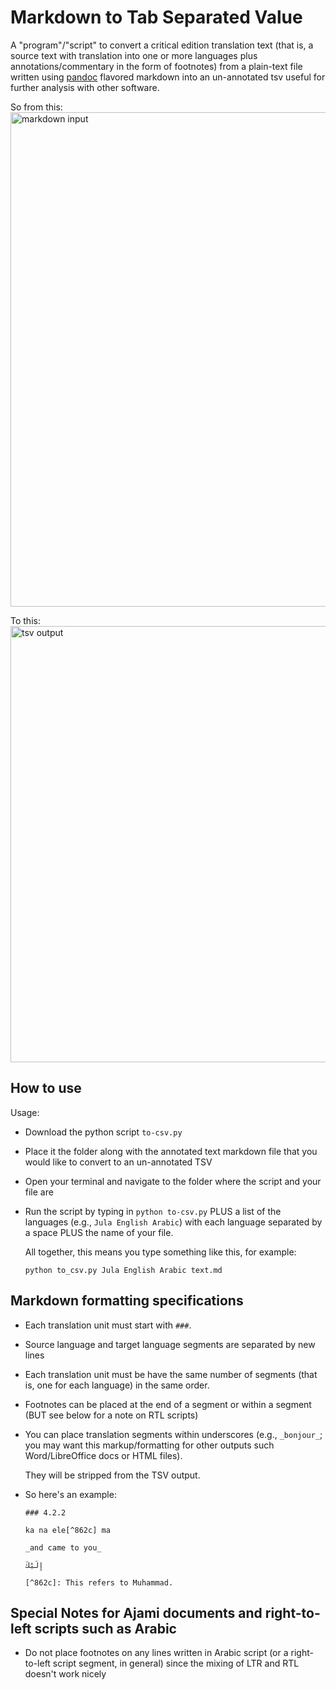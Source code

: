 Markdown to Tab Separated Value
==============================

A "program"/"script" to convert a critical edition translation text (that is, a source text with translation into one or more languages plus annotations/commentary in the form of footnotes) from a plain-text file written using [pandoc](https://pandoc.org/) flavored markdown into an un-annotated tsv useful for further analysis with other software.

So from this:
<img width="791" alt="markdown input" src="https://user-images.githubusercontent.com/6858318/78091543-61b2a480-738a-11ea-90eb-0b6323ae83ae.png">

To this:
<img width="698" alt="tsv output" src="https://user-images.githubusercontent.com/6858318/78091554-68411c00-738a-11ea-8e4a-d81fb4b29e1c.png">

How to use
----------

Usage:

- Download the python script `to-csv.py`

- Place it the folder along with the annotated text markdown file that you would like to convert to an un-annotated TSV

- Open your terminal and navigate to the folder where the script and your file are

- Run the script by typing in `python to-csv.py` PLUS a list of the languages (e.g., `Jula English Arabic`) with each language separated by a space PLUS the name of your file.

  All together, this means you type something like this, for example:
  
  `python to_csv.py Jula English Arabic text.md`

Markdown formatting specifications
----------------------------------

   - Each translation unit must start with `###`. 

   - Source language and target language segments are separated by new lines

   - Each translation unit must be have the same number of segments (that is, one for each language) in the same order.

   - Footnotes can be placed at the end of a segment or within a segment (BUT see below for a note on RTL scripts)

   - You can place translation segments within underscores (e.g., `_bonjour_`; you may want this markup/formatting for other outputs such Word/LibreOffice docs or HTML files).

     They will be stripped from the TSV output.

   - So here's an example:

     ```
     ### 4.2.2
     
     ka na ele[^862c] ma
     
     _and came to you_
     
     إِلَيْكَ
     
     [^862c]: This refers to Muhammad.
     ```

Special Notes for Ajami documents and right-to-left scripts such as Arabic
--------------------------------------------------------------------------

- Do not place footnotes on any lines written in Arabic script (or a right-to-left script segment, in general) since the mixing of LTR and RTL doesn't work nicely
